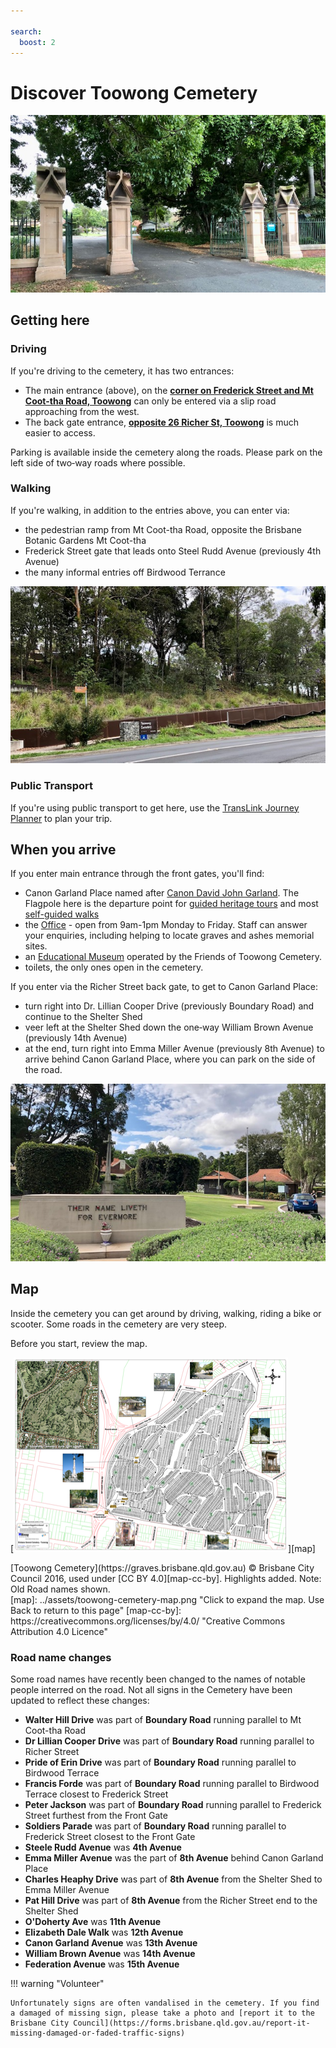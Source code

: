 ```yaml
---

search:
  boost: 2  
---
```


#  Discover Toowong Cemetery

![Toowong Cemetery Main Entrance](../assets/main-entrance.jpg)

## Getting here

### Driving

If you're driving to the cemetery, it has two entrances:

- The main entrance (above), on the **[corner on Frederick Street and Mt Coot-tha Road, Toowong](https://www.google.com/maps/place/Toowong+Cemetery/@-27.4772749,152.9818283,17z/data=!3m1!4b1!4m5!3m4!1s0x6b9150c2f0f2e23f:0xf02a35bd720a310!8m2!3d-27.4772714!4d152.9839608)** can only be entered via a slip road approaching from the west.
- The back gate entrance, **[opposite 26 Richer St, Toowong](https://www.google.com/maps/place/25+Richer+St,+Toowong+QLD+4066/@-27.4737507,152.9767263,17z/data=!3m1!4b1!4m5!3m4!1s0x6b9150dd31b12cc5:0xc3a1deb2fe09484!8m2!3d-27.4737555!4d152.978915)** is much easier to access. 

Parking is available inside the cemetery along the roads. Please park on the left side of two‑way roads where possible.

### Walking

If you're walking, in addition to the entries above, you can enter via:

- the pedestrian ramp from Mt Coot-tha Road, opposite the Brisbane Botanic Gardens Mt Coot-tha
- Frederick Street gate that leads onto Steel Rudd Avenue (previously 4th Avenue)
- the many informal entries off Birdwood Terrance

![](../assets/pedestrian-ramp.jpg)

### Public Transport

If you're using public transport to get here, use the [TransLink Journey Planner](https://jp.translink.com.au/plan-your-journey/journey-planner) to plan your trip.

## When you arrive

If you enter main entrance through the front gates, you'll find: 

- Canon Garland Place named after [Canon David John Garland](https://adb.anu.edu.au/biography/garland-david-john-6278). The Flagpole here is the departure point for [guided heritage tours](../guided-tours.md) and most [self-guided walks](../walks/index.md)
- the [Office](https://www.brisbane.qld.gov.au/community-and-safety/community-support/cemeteries/toowong-cemetery) - open from 9am-1pm Monday to Friday. Staff can answer your enquiries, including helping to locate graves and ashes memorial sites.
- an [Educational Museum](museum.md) operated by the Friends of Toowong Cemetery. 
- toilets, the only ones open in the cemetery.

If you enter via the Richer Street back gate, to get to Canon Garland Place:

- turn right into Dr. Lillian Cooper Drive (previously Boundary Road) and continue to the Shelter Shed 
- veer left at the Shelter Shed down the one‑way William Brown Avenue (previously 14th Avenue) 
- at the end, turn right into Emma Miller Avenue (previously 8th Avenue) to arrive behind Canon Garland Place, where you can park on the side of the road. 

![](../assets/flag-pole.jpg)

## Map

Inside the cemetery you can get around by driving, walking, riding a bike or scooter. Some roads in the cemetery are very steep. 

Before you start, review the map.

<!-- Map -->
[![](../assets/toowong-cemetery-map@0.5x.png)][map]
<figcaption>[Toowong Cemetery](https://graves.brisbane.qld.gov.au) © Brisbane City Council 2016, used under [CC BY 4.0][map-cc-by]. Highlights added. Note: Old Road names shown.</figcaption>
<!-- Map links -->
[map]: ../assets/toowong-cemetery-map.png "Click to expand the map. Use Back to return to this page"
[map-cc-by]: https://creativecommons.org/licenses/by/4.0/  "Creative Commons Attribution 4.0 Licence"

### Road name changes

Some road names have recently been changed to the names of notable people interred on the road. Not all signs in the Cemetery have been updated to reflect these changes: 

- **Walter Hill Drive** was part of **Boundary Road** running parallel to Mt Coot-tha Road
- **Dr Lillian Cooper Drive** was part of **Boundary Road** running parallel to Richer Street
- **Pride of Erin Drive** was part of **Boundary Road** running parallel to Birdwood Terrace
- **Francis Forde** was part of **Boundary Road** running parallel to Birdwood Terrace closest to Frederick Street
- **Peter Jackson** was part of **Boundary Road** running parallel to Frederick Street furthest from the Front Gate
- **Soldiers Parade** was part of **Boundary Road** running parallel to Frederick Street closest to the Front Gate
- **Steele Rudd Avenue** was **4th Avenue**
- **Emma Miller Avenue** was the part of **8th Avenue** behind Canon Garland Place
- **Charles Heaphy Drive** was part of **8th Avenue** from the Shelter Shed to Emma Miller Avenue 
- **Pat Hill Drive** was part of **8th Avenue** from the Richer Street end to the Shelter Shed
- **O'Doherty Ave** was **11th Avenue**
- **Elizabeth Dale Walk** was **12th Avenue**
- **Canon Garland Avenue** was **13th Avenue**
- **William Brown Avenue** was **14th Avenue**
- **Federation Avenue** was **15th Avenue**

<!--
- **1st Avenue** unchanged
- **2nd Avenue** unchanged
- **3rd Avenue** unchanged
-->

<!--
- **5th Avenue** unchanged
- **6th Avenue** unchanged
- **7th Avenue** unchanged
-->

<!--
- **9th Avenue** unchanged. 
- **10th Avenue** unchanged
-->

!!! warning "Volunteer"

    Unfortunately signs are often vandalised in the cemetery. If you find a damaged of missing sign, please take a photo and [report it to the Brisbane City Council](https://forms.brisbane.qld.gov.au/report-it-missing-damaged-or-faded-traffic-signs)

<!--
Points to note: 

- Some roads are one way but not marked on the map.
- There is a large difference in height between the main entrance and Birdwood Terrace which runs parallel to the edge of the cemetery. 
- Fifth Avenue is especially steep.
- Fifteenth Avenue is a dead end but one of the highlights of the cemetery.
-->
